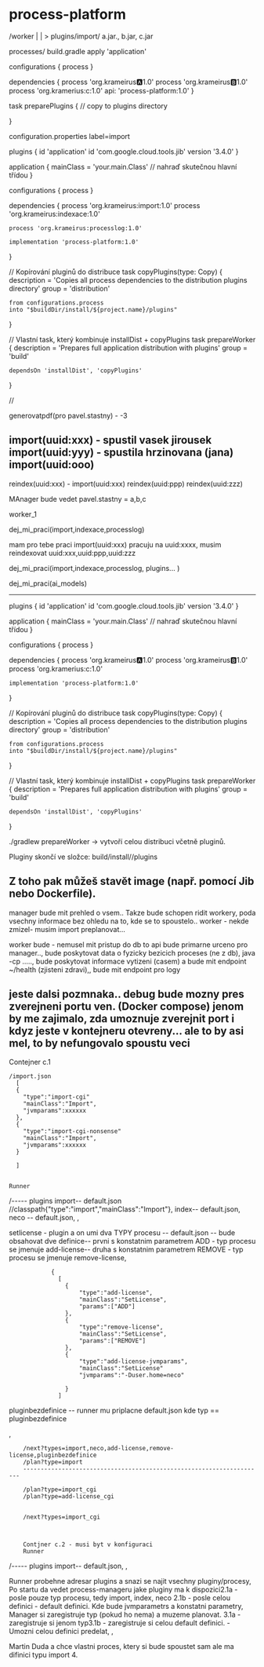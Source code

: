 # process-platform

/worker
|
| > plugins/import/ a.jar., b.jar, c.jar

processes/ build.gradle
apply 'application'

configurations {
process
}

dependencies {
process 'org.krameirus🅰️1.0'
process 'org.krameirus🅱️1.0'
process 'org.kramerius:c:1.0'
    api: 'process-platform:1.0'
}

task preparePlugins  {
// copy to plugins directory

}

configuration.properties
label=import

plugins {
id 'application'
id 'com.google.cloud.tools.jib' version '3.4.0'
}

application {
mainClass = 'your.main.Class' // nahraď skutečnou hlavní třídou
}

configurations {
process
}

dependencies {
process 'org.krameirus:import:1.0'
process 'org.krameirus:indexace:1.0'

    process 'org.krameirus:processlog:1.0'

    implementation 'process-platform:1.0'
}

// Kopírování pluginů do distribuce
task copyPlugins(type: Copy) {
description = 'Copies all process dependencies to the distribution plugins directory'
group = 'distribution'

    from configurations.process
    into "$buildDir/install/${project.name}/plugins"
}


// Vlastní task, který kombinuje installDist + copyPlugins
task prepareWorker {
description = 'Prepares full application distribution with plugins'
group = 'build'

    dependsOn 'installDist', 'copyPlugins'
}

//

generovatpdf(pro pavel.stastny) - -3

import(uuid:xxx) - spustil vasek jirousek
import(uuid:yyy) - spustila hrzinovana (jana)
import(uuid:ooo)
---------------

reindex(uuid:xxx) - import(uuid:xxx)
reindex(uuid:ppp)
reindex(uuid:zzz)


MAnager bude vedet pavel.stastny = a,b,c

worker_1

dej_mi_praci(import,indexace,processlog)

mam pro tebe praci import(uuid:xxx)
pracuju na uuid:xxxx,  musim reindexovat uuid:xxx,uuid:ppp,uuid:zzz

dej_mi_praci(import,indexace,processlog, plugins... )

dej_mi_praci(ai_models)

-----------------------------------------------------------------------------------------------
plugins {
id 'application'
id 'com.google.cloud.tools.jib' version '3.4.0'
}

application {
mainClass = 'your.main.Class' // nahraď skutečnou hlavní třídou
}

configurations {
process
}

dependencies {
process 'org.krameirus:a:1.0'
process 'org.krameirus:b:1.0'
process 'org.kramerius:c:1.0'

    implementation 'process-platform:1.0'
}

// Kopírování pluginů do distribuce
task copyPlugins(type: Copy) {
description = 'Copies all process dependencies to the distribution plugins directory'
group = 'distribution'

    from configurations.process
    into "$buildDir/install/${project.name}/plugins"
}

// Vlastní task, který kombinuje installDist + copyPlugins
task prepareWorker {
description = 'Prepares full application distribution with plugins'
group = 'build'

    dependsOn 'installDist', 'copyPlugins'
}

./gradlew prepareWorker → vytvoří celou distribuci včetně pluginů.

Pluginy skončí ve složce: build/install/<project>/plugins

Z toho pak můžeš stavět image (např. pomocí Jib nebo Dockerfile).
----------------------------------------------------------------------------------
manager bude mit prehled o vsem..  Takze bude schopen ridit workery, poda vsechny informace bez ohledu na to, kde se to spoustelo..
worker - nekde zmizel- musim import preplanovat...



worker bude - nemusel mit pristup do db
to api bude primarne urceno pro manager..,
bude poskytovat data o fyzicky bezicich proceses (ne z db),   java -cp  .....,
bude poskytovat informace  vytizeni (casem) a bude mit endpoint ~/health (zjisteni zdravi),,
bude mit endpoint pro logy

jeste dalsi pozmnaka.. debug bude mozny pres zverejneni portu ven.  (Docker compose) jenom by me zajimalo, zda umoznuje zverejnit port i kdyz jeste v kontejneru otevreny...
ale to by asi mel, to by nefungovalo spoustu veci
-------------------------------------------------------------------------------------
Contejner c.1

    /import.json 
      [
      {
        "type":"import-cgi"
        "mainClass":"Import",
        "jvmparams":xxxxxx
      },
      {
        "type":"import-cgi-nonsense"
        "mainClass":"Import",
        "jvmparams":xxxxxx
      }

      ]


    Runner 

/-----
plugins
import-- default.json //classpath{"type":"import","mainClass":"Import"},
index-- default.json,
neco -- default.json,
,


setlicense - plugin a on umi dva TYPY procesu
-- default.json -- bude obsahovat dve definice-- prvni s konstatnim parametrem ADD - typ procesu se jmenuje add-license-- druha s konstatnim parametrem REMOVE  - typ procesu se jmenuje remove-license,

                {
                  [
                    {
                        "type":"add-license",
                        "mainClass":"SetLicense",
                        "params":["ADD"]
                    },
                    {
                        "type":"remove-license",
                        "mainClass":"SetLicense",
                        "params":["REMOVE"]
                    },
                    {
                        "type":"add-license-jvmparams",
                        "mainClass":"SetLicense"
                        "jvmparams":"-Duser.home=neco"

                    }
                  ]


pluginbezdefinice
-- runner mu priplacne default.json kde typ == pluginbezdefinice

,

        /next?types=import,neco,add-license,remove-license,pluginbezdefinice
        /plan?type=import
        ---------------------------------------------------------------------

        /plan?type=import_cgi
        /plan?type=add-license_cgi


        /next?types=import_cgi



        Contjner c.2 - musi byt v konfiguraci
        Runner
/-----
plugins
import-- default.json,
,









Runner probehne adresar plugins a snazi se najit vsechny pluginy/procesy,
Po startu da vedet process-manageru jake pluginy ma k dispozici2.1a - posle pouze typ procesu, tedy import, index, neco 2.1b - posle celou definici - default definici.  Kde bude jvmparametrs a konstatni parametry,
Manager si zaregistruje typ (pokud ho nema) a muzeme planovat. 3.1a  - zaregistruje si jenom typ3.1b - zaregistruje si celou default definici. - Umozni celou definici predelat,
,



Martin Duda a chce vlastni proces, ktery si bude spoustet sam ale ma difinici typu import
4.
